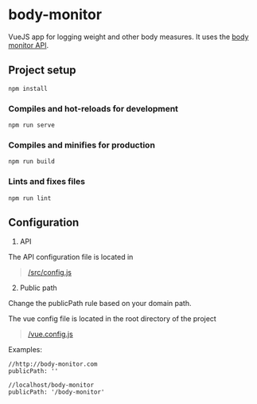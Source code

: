# body-monitor
VueJS app for logging weight and other body measures.
It uses the [body monitor API](https://github.com/gryp17/body-monitor-api).

## Project setup
```
npm install
```

### Compiles and hot-reloads for development
```
npm run serve
```

### Compiles and minifies for production
```
npm run build
```

### Lints and fixes files
```
npm run lint
```

## Configuration

1. API

  The API configuration file is located in

  > [/src/config.js](https://github.com/gryp17/body-monitor/blob/master/src/config.js)
  
2. Public path

  Change the publicPath rule based on your domain path.
  
  The vue config file is located in the root directory of the project
  
  > [/vue.config.js](https://github.com/gryp17/body-monitor/blob/master/vue.config.js)
  
   Examples:
   
  ```
  //http://body-monitor.com
  publicPath: ''
  ```
  
  ```
  //localhost/body-monitor
  publicPath: '/body-monitor'
  ```

